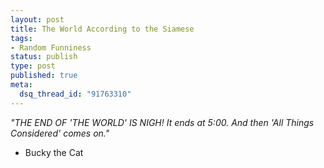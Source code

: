 ```yaml
--- 
layout: post
title: The World According to the Siamese
tags: 
- Random Funniness
status: publish
type: post
published: true
meta: 
  dsq_thread_id: "91763310"
---
```

<em>"THE END OF 'THE WORLD' IS NIGH! It ends at 5:00. And then 'All Things Considered' comes on."</em>
  - Bucky the Cat
